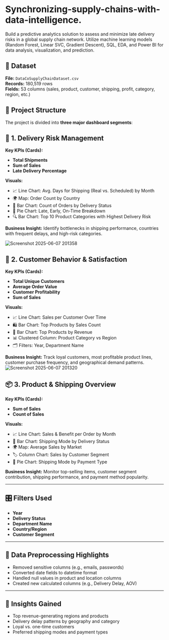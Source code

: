 # Synchronizing-supply-chains-with-data-intelligence.
Build a predictive analytics solution to assess and minimize late delivery risks in a global supply chain network.  Utilize machine learning models (Random Forest, Linear SVC, Gradient Descent), SQL, EDA, and Power BI for data analysis, visualization, and prediction.

## 📁 Dataset

**File:** `DataCoSupplyChainDataset.csv`  
**Records:** 180,519 rows  
**Fields:** 53 columns (sales, product, customer, shipping, profit, category, region, etc.)

## 📌 Project Structure

The project is divided into **three major dashboard segments**:

## 🚚 1. Delivery Risk Management

**Key KPIs (Cards):**
- **Total Shipments**
- **Sum of Sales**
- **Late Delivery Percentage**

**Visuals:**
- 📈 Line Chart: Avg. Days for Shipping (Real vs. Scheduled) by Month  
- 🌍 Map: Order Count by Country  
- 🧮 Bar Chart: Count of Orders by Delivery Status  
- 🥧 Pie Chart: Late, Early, On-Time Breakdown  
- 🔍 Bar Chart: Top 10 Product Categories with Highest Delivery Risk  

**Business Insight:**
Identify bottlenecks in shipping performance, countries with frequent delays, and high-risk categories.

![Screenshot 2025-06-07 201358](https://github.com/user-attachments/assets/19ba3e81-a109-4b92-b655-e7eab976e887)


## 👤 2. Customer Behavior & Satisfaction

**Key KPIs (Cards):**
- **Total Unique Customers**
- **Average Order Value**
- **Customer Profitability**
- **Sum of Sales**

**Visuals:**
- 📈 Line Chart: Sales per Customer Over Time  
- 🛍️ Bar Chart: Top Products by Sales Count  
- 🎯 Bar Chart: Top Products by Revenue  
- 📊 Clustered Column: Product Category vs Region  
- 🗂️ Filters: Year, Department Name

**Business Insight:**
Track loyal customers, most profitable product lines, customer purchase frequency, and geographical demand patterns.
![Screenshot 2025-06-07 201320](https://github.com/user-attachments/assets/b41f69d0-91a5-459a-bf5f-4b5c0d8a2ef3)




## 📦 3. Product & Shipping Overview

**Key KPIs (Cards):**
- **Sum of Sales**
- **Count of Sales**

**Visuals:**
- 📈 Line Chart: Sales & Benefit per Order by Month  
- 🚚 Bar Chart: Shipping Mode by Delivery Status  
- 🌍 Map: Average Sales by Market  
- 🏷️ Column Chart: Sales by Customer Segment  
- 🥧 Pie Chart: Shipping Mode by Payment Type  

**Business Insight:**
Monitor top-selling items, customer segment contribution, shipping performance, and payment method popularity.

---

## 🎛️ Filters Used

- **Year**
- **Delivery Status**
- **Department Name**
- **Country/Region**
- **Customer Segment**

---

## 🧹 Data Preprocessing Highlights

- Removed sensitive columns (e.g., emails, passwords)
- Converted date fields to datetime format
- Handled null values in product and location columns
- Created new calculated columns (e.g., Delivery Delay, AOV)

---

## 🧠 Insights Gained

- Top revenue-generating regions and products
- Delivery delay patterns by geography and category
- Loyal vs. one-time customers
- Preferred shipping modes and payment types

